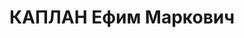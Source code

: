 ---
title: КАПЛАН Ефим Маркович
description: 'Род. в 1908. Политрук, политрук роты 186-го стрелкового полка

  Приговор: ВК ВС СССР, 25.12.1937 – ВМН. Расстрелян 25.12.1937'
---